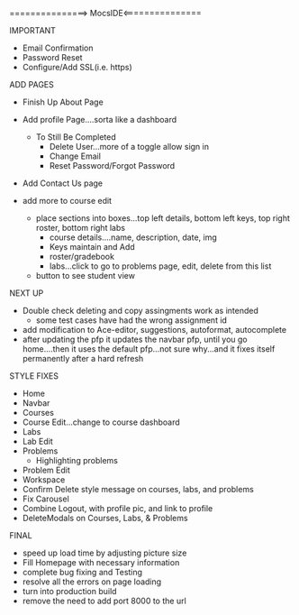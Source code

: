 ===============> MocsIDE<===============

IMPORTANT
* Email Confirmation
* Password Reset
* Configure/Add SSL(i.e. https)


ADD PAGES
* Finish Up About Page

* Add profile Page....sorta like a dashboard
    * To Still Be Completed
        * Delete User...more of a toggle allow sign in
        * Change Email
        * Reset Password/Forgot Password

* Add Contact Us page

* add more to course edit
    * place sections into boxes...top left details, bottom left keys, top right roster, bottom right labs
        * course details....name, description, date, img
        * Keys maintain and Add
        * roster/gradebook
        * labs...click to go to problems page, edit, delete from this list
    * button to see student view



NEXT UP
* Double check deleting and copy assingments work as intended
    * some test cases have had the wrong assignment id
* add modification to Ace-editor, suggestions, autoformat, autocomplete
* after updating the pfp it updates the navbar pfp, until you go home....then it uses the default pfp...not sure why...and it fixes itself permanently after a hard refresh



STYLE FIXES
* Home
* Navbar
* Courses
* Course Edit...change to course dashboard
* Labs
* Lab Edit
* Problems
    * Highlighting problems
* Problem Edit
* Workspace
* Confirm Delete style message on courses, labs, and problems
* Fix Carousel
* Combine Logout, with profile pic, and link to profile 
* DeleteModals on Courses, Labs, & Problems



FINAL
* speed up load time by adjusting picture size
* Fill Homepage with necessary information
* complete bug fixing and Testing
* resolve all the errors on page loading
* turn into production build
* remove the need to add port 8000 to the url